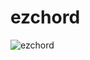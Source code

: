 # ezchord

![ezchord](https://user-images.githubusercontent.com/95546311/146628942-ce778235-0b25-4c8f-babb-e2c781d21c29.png)
